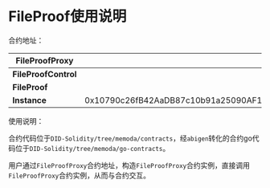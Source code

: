 # FileProof使用说明

合约地址：

| FileProofProxy       |                                            |
| -------------------- | ------------------------------------------ |
| **FileProofControl** |                                            |
| **FileProof**        |                                            |
| **Instance**         | 0x10790c26fB42AaDB87c10b91a25090AF1Ff5352E |

使用说明：

合约代码位于`DID-Solidity/tree/memoda/contracts`，经`abigen`转化的合约go代码位于`DID-Solidity/tree/memoda/go-contracts`。

用户通过`FileProofProxy`合约地址，构造`FileProofProxy`合约实例，直接调用`FileProofProxy`合约实例，从而与合约交互。
